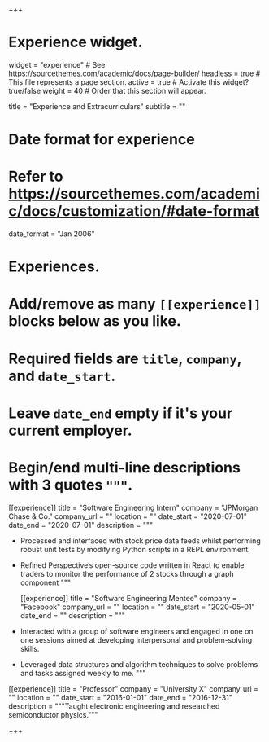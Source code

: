 +++
# Experience widget.
widget = "experience"  # See https://sourcethemes.com/academic/docs/page-builder/
headless = true  # This file represents a page section.
active = true  # Activate this widget? true/false
weight = 40  # Order that this section will appear.

title = "Experience and Extracurriculars"
subtitle = ""

# Date format for experience
#   Refer to https://sourcethemes.com/academic/docs/customization/#date-format
date_format = "Jan 2006"

# Experiences.
#   Add/remove as many `[[experience]]` blocks below as you like.
#   Required fields are `title`, `company`, and `date_start`.
#   Leave `date_end` empty if it's your current employer.
#   Begin/end multi-line descriptions with 3 quotes `"""`.

[[experience]]
  title = "Software Engineering Intern"
  company = "JPMorgan Chase & Co."
  company_url = ""
  location = ""
  date_start = "2020-07-01"
  date_end = "2020-07-01"
  description = """
  
* Processed and interfaced with stock price data feeds whilst performing robust unit tests by modifying Python scripts in a REPL environment.
 
* Refined Perspective’s open-source code written in React to enable traders to monitor the performance of 2 stocks through a graph component
  """
  
  [[experience]]
  title = "Software Engineering Mentee"
  company = "Facebook"
  company_url = ""
  location = ""
  date_start = "2020-05-01"
  date_end = ""
  description = """
  
* Interacted with a group of software engineers and engaged in one on one sessions aimed at developing interpersonal and problem-solving skills.

* Leveraged data structures and algorithm techniques to solve problems and tasks assigned weekly to me.
  """

[[experience]]
  title = "Professor"
  company = "University X"
  company_url = ""
  location = ""
  date_start = "2016-01-01"
  date_end = "2016-12-31"
  description = """Taught electronic engineering and researched semiconductor physics."""

+++
